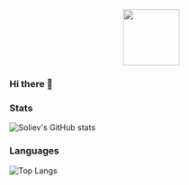 <div id="header" align="center">
  <img src="https://media.giphy.com/media/M9gbBd9nbDrOTu1Mqx/giphy.gif" width="100"/>
</div>

### Hi there 👋


<!-- [![GitHub Streak](http://github-readme-streak-stats.herokuapp.com?user=soliev01&theme=dark&hide_border=true)](https://git.io/streak-stats) -->

### Stats
<!-- ![Soliev's GitHub stats](https://github-readme-stats.vercel.app/api?username=soliev01&show_icons=true&theme=transparent&hide=stars,issues,contribs) -->
![Soliev's GitHub stats](https://github-readme-stats.vercel.app/api?username=soliev01&show_icons=true&theme=transparent&hide=stars,issues,contribs&count_private=true)

### Languages
![Top Langs](https://github-readme-stats.vercel.app/api/top-langs/?username=soliev01&layout=compact&theme=transparent&count_private=true&langs_count=7)

<!-- <picture>
<source 
  srcset="https://github-readme-stats.vercel.app/api?username=soliev01&show_icons=true&theme=dark&hide=stars,issues,contribs&count_private=true"
  media="(prefers-color-scheme: dark)"
/>
<source
  srcset="https://github-readme-stats.vercel.app/api?username=soliev01&show_icons=true&hide=stars,issues,contribs&count_private=true"
  media="(prefers-color-scheme: light), (prefers-color-scheme: no-preference)"
/>
<img src="https://github-readme-stats.vercel.app/api?username=soliev01&show_icons=true&hide=stars,issues,contribs&count_private=true"/>
</picture> -->



<!--
**soliev01/soliev01** is a ✨ _special_ ✨ repository because its `README.md` (this file) appears on your GitHub profile.

Here are some ideas to get you started:

- 🔭 I’m currently working on ...
- 🌱 I’m currently learning ...
- 👯 I’m looking to collaborate on ...
- 🤔 I’m looking for help with ...
- 💬 Ask me about ...
- 📫 How to reach me: ...
- 😄 Pronouns: ...
- ⚡ Fun fact: ...
-->
